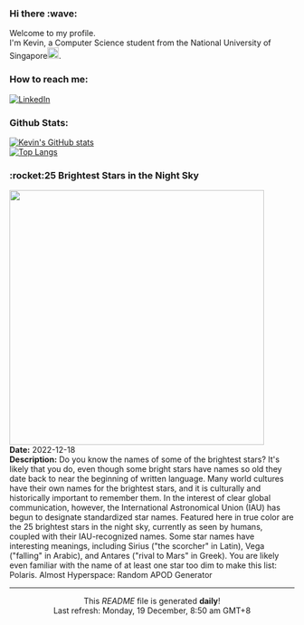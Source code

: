 <h3>Hi there :wave:</h3>

Welcome to my profile.   
I'm Kevin, a Computer Science student from the National University of Singapore<img src="https://img.icons8.com/color/96/000000/singapore-circular.png" width="20px"/>.</p>

<h3>How to reach me: </h3>
<a href="https://www.linkedin.com/in/kevin-foong/"><img alt="LinkedIn" src="https://img.shields.io/badge/linkedin-%230077B5.svg?&style=for-the-badge&logo=linkedin&logoColor=white" /></a> 

<h3>Github Stats: </h3> 

[![Kevin's GitHub stats](https://github-readme-stats.vercel.app/api?username=kevin9foong&theme=tokyonight)](https://github.com/anuraghazra/github-readme-stats) <br/>
[![Top Langs](https://github-readme-stats.vercel.app/api/top-langs/?username=kevin9foong&layout=compact&theme=tokyonight)](https://github.com/anuraghazra/github-readme-stats)

<h3>:rocket:25 Brightest Stars in the Night Sky</h3> 
<img width="450" src="https:&#x2F;&#x2F;apod.nasa.gov&#x2F;apod&#x2F;image&#x2F;2212&#x2F;25BrightestStars_Jittasaiyapan_1500.jpg" /><br/>
<b>Date:</b> 2022-12-18<br/>
<b>Description:</b> Do you know the names of some of the brightest stars? It&#39;s likely that you do, even though some bright stars have names so old they date back to near the beginning of written language. Many world cultures have their own names for the brightest stars, and it is culturally and historically important to remember them.  In the interest of clear global communication, however, the International Astronomical Union (IAU) has begun to designate standardized star names.  Featured here in true color are the 25 brightest stars in the night sky, currently as seen by humans, coupled with their IAU-recognized names. Some star names have interesting meanings, including Sirius (&quot;the scorcher&quot; in Latin), Vega (&quot;falling&quot; in Arabic), and Antares (&quot;rival to Mars&quot; in Greek). You are likely even familiar with the name of at least one star too dim to make this list: Polaris.    Almost Hyperspace: Random APOD Generator<br/>

------------
<p align="center">This <i>README</i> file is generated <b>daily</b>!</br>
Last refresh: Monday, 19 December, 8:50 am GMT+8<br />